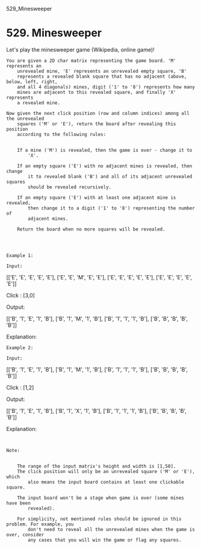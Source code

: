 529_Minesweeper
# 529. Minesweeper

Let's play the minesweeper game (Wikipedia, online game)!

    You are given a 2D char matrix representing the game board. 'M' represents an
        unrevealed mine, 'E' represents an unrevealed empty square, 'B'
        represents a revealed blank square that has no adjacent (above, below, left, right,
        and all 4 diagonals) mines, digit ('1' to '8') represents how many
        mines are adjacent to this revealed square, and finally 'X' represents
        a revealed mine.

    Now given the next click position (row and column indices) among all the unrevealed
        squares ('M' or 'E'), return the board after revealing this position
        according to the following rules:

    
        If a mine ('M') is revealed, then the game is over - change it to
            'X'.
        
        If an empty square ('E') with no adjacent mines is revealed, then change
            it to revealed blank ('B') and all of its adjacent unrevealed squares
            should be revealed recursively.
        
        If an empty square ('E') with at least one adjacent mine is revealed,
            then change it to a digit ('1' to '8') representing the number of
            adjacent mines.
        
        Return the board when no more squares will be revealed.
    

     

    Example 1:

    Input:

[['E', 'E', 'E', 'E', 'E'],
 ['E', 'E', 'M', 'E', 'E'],
 ['E', 'E', 'E', 'E', 'E'],
 ['E', 'E', 'E', 'E', 'E']]

Click : [3,0]

Output:

[['B', '1', 'E', '1', 'B'],
 ['B', '1', 'M', '1', 'B'],
 ['B', '1', '1', '1', 'B'],
 ['B', 'B', 'B', 'B', 'B']]

Explanation:

    Example 2:

    Input:

[['B', '1', 'E', '1', 'B'],
 ['B', '1', 'M', '1', 'B'],
 ['B', '1', '1', '1', 'B'],
 ['B', 'B', 'B', 'B', 'B']]

Click : [1,2]

Output:

[['B', '1', 'E', '1', 'B'],
 ['B', '1', 'X', '1', 'B'],
 ['B', '1', '1', '1', 'B'],
 ['B', 'B', 'B', 'B', 'B']]

Explanation:

     

    Note:

    
        The range of the input matrix's height and width is [1,50].
        The click position will only be an unrevealed square ('M' or 'E'), which
            also means the input board contains at least one clickable square.
        
        The input board won't be a stage when game is over (some mines have been
            revealed).
        
        For simplicity, not mentioned rules should be ignored in this problem. For example, you
            don't need to reveal all the unrevealed mines when the game is over, consider
            any cases that you will win the game or flag any squares.
